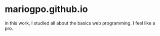 # mariogpo.github.io
in this work, I studied all about the basics web programming. I feel like a pro. 
